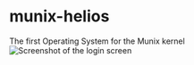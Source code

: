 # munix-helios
The first Operating System for the Munix kernel
![Screenshot of the login screen](http://i.imgur.com/PsShm3t.png)
